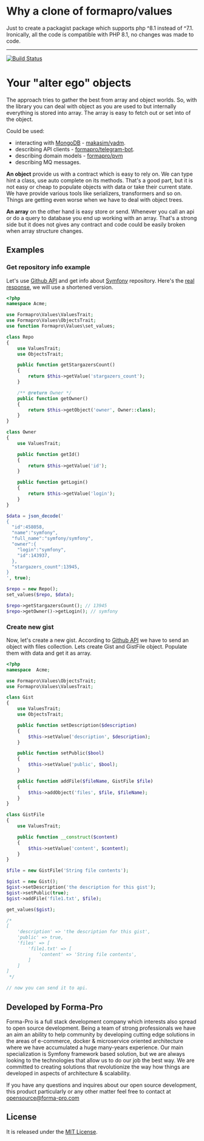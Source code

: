 
# Why a clone of formapro/values

Just to create a packagist package which supports php ^8.1 instead of ^7.1. Ironically, all the code is compatible with PHP 8.1, no changes was made to code.

---


[![Build Status](https://travis-ci.org/makasim/values.png?branch=master)](https://travis-ci.org/makasim/values)


# Your "alter ego" objects

The approach tries to gather the best from array and object worlds. 
So, with the library you can deal with object as you are used to but internally everything is stored into array.
The array is easy to fetch out or set into of the object.

Could be used:

* interacting with [MongoDB](https://www.mongodb.com/) - [makasim/yadm](https://github.com/makasim/yadm).
* describing API clients - [formapro/telegram-bot](https://github.com/formapro/telegram-bot-php).
* describing domain models - [formapro/pvm](https://github.com/formapro/pvm)
* describing MQ messages.

**An object** provide us with a contract which is easy to rely on. We can type hint a class, use auto complete on its methods.
That's a good part, but it is not easy or cheap to populate objects with data or take their current state. 
We have provide various tools like serializers, transformers and so on. Things are getting even worse when we have to deal with object trees.

**An array** on the other hand is easy store or send. Whenever you call an api or do a query to database you end up working with an array. 
That's a strong side but it does not gives any contract and code could be easily broken when array structure changes.

## Examples

### Get repository info example 

Let's use [Github API](https://developer.github.com/v3/repos/#list-organization-repositories) and get info about [Symfony](https://github.com/symfony/symfony) repository. 
Here's the [real response](https://api.github.com/repos/symfony/symfony), we will use a shortened version.

```php
<?php
namespace Acme;

use Formapro\Values\ValuesTrait;
use Formapro\Values\ObjectsTrait;
use function Formapro\Values\set_values;

class Repo
{
    use ValuesTrait;
    use ObjectsTrait;

    public function getStargazersCount()
    {
        return $this->getValue('stargazers_count');
    }

    /** @return Owner */
    public function getOwner()
    {
        return $this->getObject('owner', Owner::class);
    }
}

class Owner
{
    use ValuesTrait;

    public function getId()
    {
        return $this->getValue('id');
    }

    public function getLogin()
    {
        return $this->getValue('login');
    }
}

$data = json_decode('
{
  "id":458058,
  "name":"symfony",
  "full_name":"symfony/symfony",
  "owner":{
    "login":"symfony",
    "id":143937,
  },
  "stargazers_count":13945,
}
', true);

$repo = new Repo();
set_values($repo, $data);

$repo->getStargazersCount(); // 13945
$repo->getOwner()->getLogin(); // symfony
```

### Create new gist

Now, let's create a new gist. 
According to [Github API](https://developer.github.com/v3/gists/#create-a-gist) we have to send an object with files collection.
Lets create Gist and GistFile object. Populate them with data and get it as array.

```php
<?php
namespace  Acme;

use Formapro\Values\ObjectsTrait;
use Formapro\Values\ValuesTrait;

class Gist
{
    use ValuesTrait;
    use ObjectsTrait;

    public function setDescription($description)
    {
        $this->setValue('description', $description);
    }

    public function setPublic($bool)
    {
        $this->setValue('public', $bool);
    }

    public function addFile($fileName, GistFile $file)
    {
        $this->addObject('files', $file, $fileName);
    }
}

class GistFile
{
    use ValuesTrait;

    public function __construct($content)
    {
        $this->setValue('content', $content);
    }
}

$file = new GistFile('String file contents');

$gist = new Gist();
$gist->setDescription('the description for this gist');
$gist->setPublic(true);
$gist->addFile('file1.txt', $file);

get_values($gist);

/*
[
    'description' => 'the description for this gist',
    'public' => true,
    'files' => [
        'file1.txt' => [
            'content' => 'String file contents',
        ]
    ]
]
 */

// now you can send it to api. 
```

## Developed by Forma-Pro

Forma-Pro is a full stack development company which interests also spread to open source development. 
Being a team of strong professionals we have an aim an ability to help community by developing cutting edge solutions in the areas of e-commerce, docker & microservice oriented architecture where we have accumulated a huge many-years experience. 
Our main specialization is Symfony framework based solution, but we are always looking to the technologies that allow us to do our job the best way. We are committed to creating solutions that revolutionize the way how things are developed in aspects of architecture & scalability.

If you have any questions and inquires about our open source development, this product particularly or any other matter feel free to contact at opensource@forma-pro.com

## License

It is released under the [MIT License](LICENSE).
